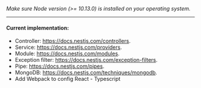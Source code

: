 _Make sure Node version (>= 10.13.0) is installed on your operating system._

***
#### Current implementation:
* Controller: https://docs.nestjs.com/controllers.
* Service: https://docs.nestjs.com/providers.
* Module: https://docs.nestjs.com/modules.
* Exception filter: https://docs.nestjs.com/exception-filters.
* Pipe: https://docs.nestjs.com/pipes.
* MongoDB: https://docs.nestjs.com/techniques/mongodb.
* Add Webpack to config React - Typescript
